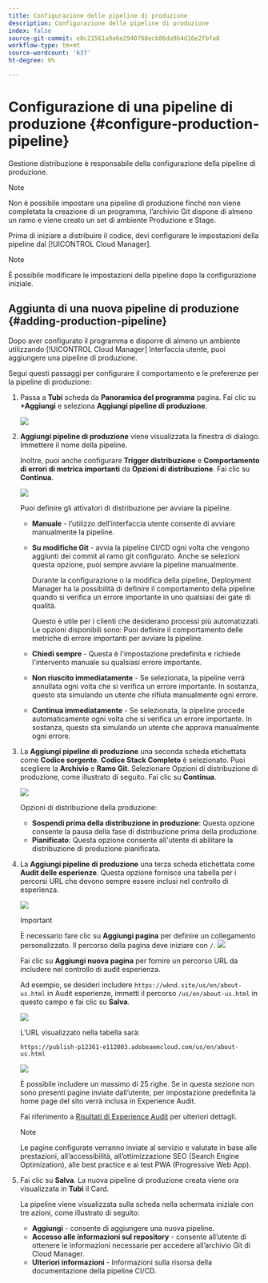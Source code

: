 ```yaml
---
title: Configurazione delle pipeline di produzione
description: Configurazione delle pipeline di produzione
index: false
source-git-commit: e0c21561a9a6e2940768ecb86da9b4d16e2fbfa8
workflow-type: tm+mt
source-wordcount: '637'
ht-degree: 0%

---
```



# Configurazione di una pipeline di produzione {#configure-production-pipeline}

Gestione distribuzione è responsabile della configurazione della pipeline di produzione.

>[!NOTE]
>Non è possibile impostare una pipeline di produzione finché non viene completata la creazione di un programma, l’archivio Git dispone di almeno un ramo e viene creato un set di ambiente Produzione e Stage.

Prima di iniziare a distribuire il codice, devi configurare le impostazioni della pipeline dal [!UICONTROL Cloud Manager].

>[!NOTE]
>È possibile modificare le impostazioni della pipeline dopo la configurazione iniziale.

## Aggiunta di una nuova pipeline di produzione {#adding-production-pipeline}

Dopo aver configurato il programma e disporre di almeno un ambiente utilizzando [!UICONTROL Cloud Manager] Interfaccia utente, puoi aggiungere una pipeline di produzione.

Segui questi passaggi per configurare il comportamento e le preferenze per la pipeline di produzione:

1. Passa a **Tubi** scheda da **Panoramica del programma** pagina.
Fai clic su **+Aggiungi** e seleziona **Aggiungi pipeline di produzione**.

   ![](/help/implementing/cloud-manager/assets/configure-pipeline/add-prod-1.png)

1. **Aggiungi pipeline di produzione** viene visualizzata la finestra di dialogo. Immettere il nome della pipeline.

   Inoltre, puoi anche configurare **Trigger distribuzione** e **Comportamento di errori di metrica importanti** da **Opzioni di distribuzione**. Fai clic su **Continua**.

   ![](/help/implementing/cloud-manager/assets/configure-pipeline/prod-pipeline-add2.png)


   Puoi definire gli attivatori di distribuzione per avviare la pipeline.

   * **Manuale** - l’utilizzo dell’interfaccia utente consente di avviare manualmente la pipeline.
   * **Su modifiche Git** - avvia la pipeline CI/CD ogni volta che vengono aggiunti dei commit al ramo git configurato. Anche se selezioni questa opzione, puoi sempre avviare la pipeline manualmente.

      Durante la configurazione o la modifica della pipeline, Deployment Manager ha la possibilità di definire il comportamento della pipeline quando si verifica un errore importante in uno qualsiasi dei gate di qualità.

      Questo è utile per i clienti che desiderano processi più automatizzati. Le opzioni disponibili sono:
   Puoi definire il comportamento delle metriche di errore importanti per avviare la pipeline.

   * **Chiedi sempre** - Questa è l&#39;impostazione predefinita e richiede l&#39;intervento manuale su qualsiasi errore importante.
   * **Non riuscito immediatamente** - Se selezionata, la pipeline verrà annullata ogni volta che si verifica un errore importante. In sostanza, questo sta simulando un utente che rifiuta manualmente ogni errore.
   * **Continua immediatamente** - Se selezionata, la pipeline procede automaticamente ogni volta che si verifica un errore importante. In sostanza, questo sta simulando un utente che approva manualmente ogni errore.


1. La **Aggiungi pipeline di produzione** una seconda scheda etichettata come **Codice sorgente**. **Codice Stack Completo** è selezionato. Puoi scegliere la **Archivio** e **Ramo Git**. Selezionare Opzioni di distribuzione di produzione, come illustrato di seguito. Fai clic su **Continua**.

   ![](/help/implementing/cloud-manager/assets/configure-pipeline/prod-fullstack1.png)

   Opzioni di distribuzione della produzione:

   * **Sospendi prima della distribuzione in produzione**: Questa opzione consente la pausa della fase di distribuzione prima della produzione.
   * **Pianificato**: Questa opzione consente all&#39;utente di abilitare la distribuzione di produzione pianificata.

1. La **Aggiungi pipeline di produzione** una terza scheda etichettata come **Audit delle esperienze**. Questa opzione fornisce una tabella per i percorsi URL che devono sempre essere inclusi nel controllo di esperienza.

   ![](/help/implementing/cloud-manager/assets/configure-pipeline/add-prod-audit.png)

   >[!IMPORTANT]
   >È necessario fare clic su **Aggiungi pagina** per definire un collegamento personalizzato. Il percorso della pagina deve iniziare con `/`.
   >![](/help/implementing/cloud-manager/assets/configure-pipeline/add-prod-audit2.png)


   Fai clic su **Aggiungi nuova pagina** per fornire un percorso URL da includere nel controllo di audit esperienza.

   Ad esempio, se desideri includere `https://wknd.site/us/en/about-us.html` in Audit esperienze, immetti il percorso `/us/en/about-us.html` in questo campo e fai clic su **Salva**.

   ![](/help/implementing/cloud-manager/assets/configure-pipeline/add-prod-audit3.png)

   L’URL visualizzato nella tabella sarà:

   `https://publish-p12361-e112003.adobeaemcloud.com/us/en/about-us.html`

   ![](/help/implementing/cloud-manager/assets/configure-pipeline/add-prod-audit4.png)

   È possibile includere un massimo di 25 righe. Se in questa sezione non sono presenti pagine inviate dall’utente, per impostazione predefinita la home page del sito verrà inclusa in Experience Audit.

   Fai riferimento a [Risultati di Experience Audit](/help/implementing/cloud-manager/experience-audit-testing.md) per ulteriori dettagli.

   >[!NOTE]
   > Le pagine configurate verranno inviate al servizio e valutate in base alle prestazioni, all’accessibilità, all’ottimizzazione SEO (Search Engine Optimization), alle best practice e ai test PWA (Progressive Web App).

1. Fai clic su **Salva**. La nuova pipeline di produzione creata viene ora visualizzata in **Tubi** il Card.

   La pipeline viene visualizzata sulla scheda nella schermata iniziale con tre azioni, come illustrato di seguito:

   * **Aggiungi** - consente di aggiungere una nuova pipeline.
   * **Accesso alle informazioni sul repository** - consente all’utente di ottenere le informazioni necessarie per accedere all’archivio Git di Cloud Manager.
   * **Ulteriori informazioni** - Informazioni sulla risorsa della documentazione della pipeline CI/CD.